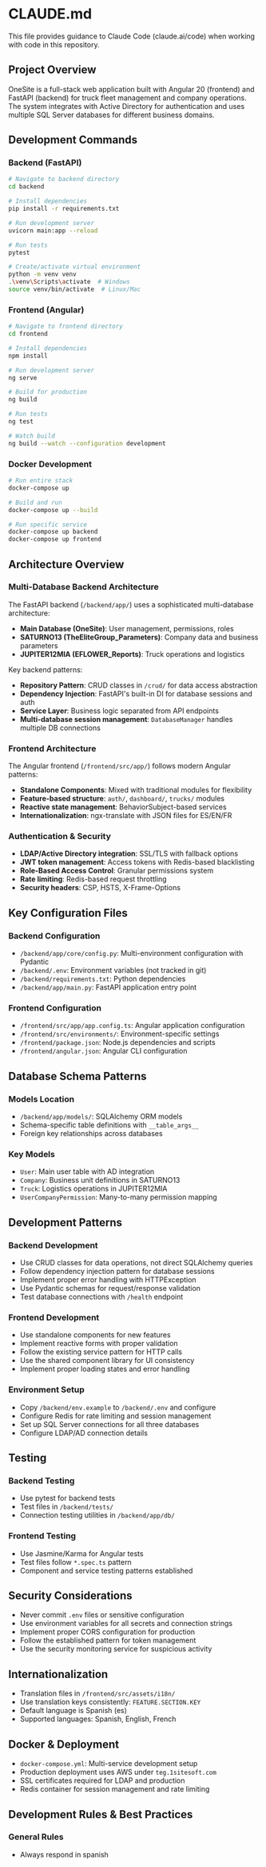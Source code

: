 # CLAUDE.md

This file provides guidance to Claude Code (claude.ai/code) when working with code in this repository.

## Project Overview

OneSite is a full-stack web application built with Angular 20 (frontend) and FastAPI (backend) for truck fleet management and company operations. The system integrates with Active Directory for authentication and uses multiple SQL Server databases for different business domains.

## Development Commands

### Backend (FastAPI)
```bash
# Navigate to backend directory
cd backend

# Install dependencies
pip install -r requirements.txt

# Run development server
uvicorn main:app --reload

# Run tests
pytest

# Create/activate virtual environment
python -m venv venv
.\venv\Scripts\activate  # Windows
source venv/bin/activate  # Linux/Mac
```

### Frontend (Angular)
```bash
# Navigate to frontend directory
cd frontend

# Install dependencies
npm install

# Run development server
ng serve

# Build for production
ng build

# Run tests
ng test

# Watch build
ng build --watch --configuration development
```

### Docker Development
```bash
# Run entire stack
docker-compose up

# Build and run
docker-compose up --build

# Run specific service
docker-compose up backend
docker-compose up frontend
```

## Architecture Overview

### Multi-Database Backend Architecture
The FastAPI backend (`/backend/app/`) uses a sophisticated multi-database architecture:

- **Main Database (OneSite)**: User management, permissions, roles
- **SATURNO13 (TheEliteGroup_Parameters)**: Company data and business parameters
- **JUPITER12MIA (EFLOWER_Reports)**: Truck operations and logistics

Key backend patterns:
- **Repository Pattern**: CRUD classes in `/crud/` for data access abstraction
- **Dependency Injection**: FastAPI's built-in DI for database sessions and auth
- **Service Layer**: Business logic separated from API endpoints
- **Multi-database session management**: `DatabaseManager` handles multiple DB connections

### Frontend Architecture
The Angular frontend (`/frontend/src/app/`) follows modern Angular patterns:

- **Standalone Components**: Mixed with traditional modules for flexibility
- **Feature-based structure**: `auth/`, `dashboard/`, `trucks/` modules
- **Reactive state management**: BehaviorSubject-based services
- **Internationalization**: ngx-translate with JSON files for ES/EN/FR

### Authentication & Security
- **LDAP/Active Directory integration**: SSL/TLS with fallback options
- **JWT token management**: Access tokens with Redis-based blacklisting
- **Role-Based Access Control**: Granular permissions system
- **Rate limiting**: Redis-based request throttling
- **Security headers**: CSP, HSTS, X-Frame-Options

## Key Configuration Files

### Backend Configuration
- `/backend/app/core/config.py`: Multi-environment configuration with Pydantic
- `/backend/.env`: Environment variables (not tracked in git)
- `/backend/requirements.txt`: Python dependencies
- `/backend/app/main.py`: FastAPI application entry point

### Frontend Configuration
- `/frontend/src/app/app.config.ts`: Angular application configuration
- `/frontend/src/environments/`: Environment-specific settings
- `/frontend/package.json`: Node.js dependencies and scripts
- `/frontend/angular.json`: Angular CLI configuration

## Database Schema Patterns

### Models Location
- `/backend/app/models/`: SQLAlchemy ORM models
- Schema-specific table definitions with `__table_args__`
- Foreign key relationships across databases

### Key Models
- `User`: Main user table with AD integration
- `Company`: Business unit definitions in SATURNO13
- `Truck`: Logistics operations in JUPITER12MIA
- `UserCompanyPermission`: Many-to-many permission mapping

## Development Patterns

### Backend Development
- Use CRUD classes for data operations, not direct SQLAlchemy queries
- Follow dependency injection pattern for database sessions
- Implement proper error handling with HTTPException
- Use Pydantic schemas for request/response validation
- Test database connections with `/health` endpoint

### Frontend Development
- Use standalone components for new features
- Implement reactive forms with proper validation
- Follow the existing service pattern for HTTP calls
- Use the shared component library for UI consistency
- Implement proper loading states and error handling

### Environment Setup
- Copy `/backend/env.example` to `/backend/.env` and configure
- Configure Redis for rate limiting and session management
- Set up SQL Server connections for all three databases
- Configure LDAP/AD connection details

## Testing

### Backend Testing
- Use pytest for backend tests
- Test files in `/backend/tests/`
- Connection testing utilities in `/backend/app/db/`

### Frontend Testing
- Use Jasmine/Karma for Angular tests
- Test files follow `*.spec.ts` pattern
- Component and service testing patterns established

## Security Considerations

- Never commit `.env` files or sensitive configuration
- Use environment variables for all secrets and connection strings
- Implement proper CORS configuration for production
- Follow the established pattern for token management
- Use the security monitoring service for suspicious activity

## Internationalization

- Translation files in `/frontend/src/assets/i18n/`
- Use translation keys consistently: `FEATURE.SECTION.KEY`
- Default language is Spanish (es)
- Supported languages: Spanish, English, French

## Docker & Deployment

- `docker-compose.yml`: Multi-service development setup
- Production deployment uses AWS under `teg.1sitesoft.com`
- SSL certificates required for LDAP and production
- Redis container for session management and rate limiting

## Development Rules & Best Practices
 
### General Rules
- Always respond in spanish
 
 